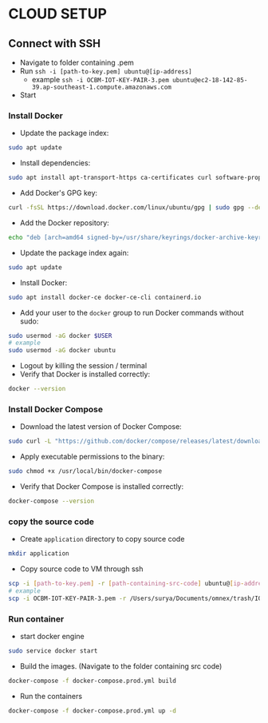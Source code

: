 # CLOUD SETUP

## Connect with SSH

- Navigate to folder containing .pem
- Run `ssh -i [path-to-key.pem] ubuntu@[ip-address]`
  - example `ssh -i OCBM-IOT-KEY-PAIR-3.pem ubuntu@ec2-18-142-85-39.ap-southeast-1.compute.amazonaws.com`
- Start

### Install Docker

- Update the package index:

```bash
sudo apt update
```

- Install dependencies:

```bash
sudo apt install apt-transport-https ca-certificates curl software-properties-common
```

- Add Docker's GPG key:

```bash
curl -fsSL https://download.docker.com/linux/ubuntu/gpg | sudo gpg --dearmor -o /usr/share/keyrings/docker-archive-keyring.gpg
```

- Add the Docker repository:

```bash
echo "deb [arch=amd64 signed-by=/usr/share/keyrings/docker-archive-keyring.gpg] https://download.docker.com/linux/ubuntu $(lsb_release -cs) stable" | sudo tee /etc/apt/sources.list.d/docker.list > /dev/null
```

- Update the package index again:

```bash
sudo apt update
```

- Install Docker:

```bash
sudo apt install docker-ce docker-ce-cli containerd.io
```

- Add your user to the `docker` group to run Docker commands without sudo:

```bash
sudo usermod -aG docker $USER
# example
sudo usermod -aG docker ubuntu
```

- Logout by killing the session / terminal
- Verify that Docker is installed correctly:

```bash
docker --version
```

### Install Docker Compose

- Download the latest version of Docker Compose:

```bash
sudo curl -L "https://github.com/docker/compose/releases/latest/download/docker-compose-$(uname -s)-$(uname -m)" -o /usr/local/bin/docker-compose
```

- Apply executable permissions to the binary:

```bash
sudo chmod +x /usr/local/bin/docker-compose
```

- Verify that Docker Compose is installed correctly:

```bash
docker-compose --version
```

### copy the source code

- Create `application` directory to copy source code

```bash
mkdir application
```

- Copy source code to VM through ssh

```bash
scp -i [path-to-key.pem] -r [path-containing-src-code] ubuntu@[ip-address]:/home/ubuntu/application/
# example
scp -i OCBM-IOT-KEY-PAIR-3.pem -r /Users/surya/Documents/omnex/trash/IOT ubuntu@ec2-18-142-85-39.ap-southeast-1.compute.amazonaws.com:/home/ubuntu/application/
```

### Run container

- start docker engine

```bash
sudo service docker start
```

- Build the images. (Navigate to the folder containing src code)

```bash
docker-compose -f docker-compose.prod.yml build
```

- Run the containers

```bash
docker-compose -f docker-compose.prod.yml up -d
```
